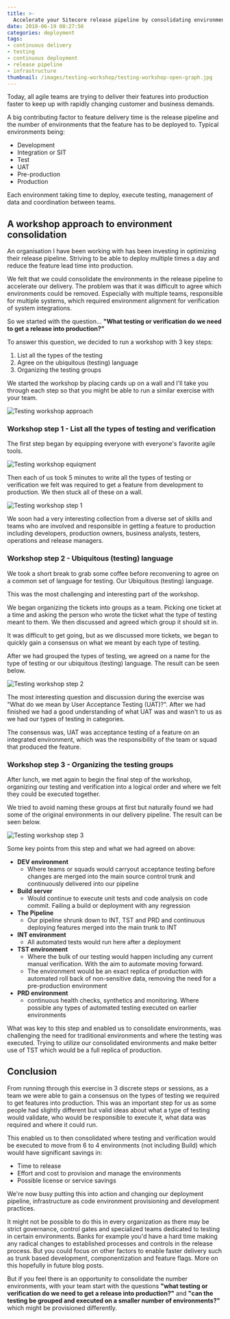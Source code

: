 ```yaml
---
title: >-
  Accelerate your Sitecore release pipeline by consolidating environments used for testing and verification
date: 2018-06-19 08:27:56
categories: deployment
tags: 
- continuous delivery 
- testing 
- continuous deployment 
- release pipeline
- infrastructure
thumbnail: /images/testing-workshop/testing-workshop-open-graph.jpg
---
```

Today, all agile teams are trying to deliver their features into production faster to keep up with rapidly changing customer and business demands. 

A big contributing factor to feature delivery time is the release pipeline and the number of environments that the feature has to be deployed to. Typical environments being:

* Development
* Integration or SIT
* Test
* UAT
* Pre-production
* Production

Each environment taking time to deploy, execute testing, management of data and coordination between teams.

<!-- more -->

## A workshop approach to environment consolidation

An organisation I have been working with has been investing in optimizing their release pipeline. Striving to be able to deploy multiple times a day and reduce the feature lead time into production.

We felt that we could consolidate the environments in the release pipeline to accelerate our delivery. The problem was that it was difficult to agree which environments could be removed. Especially with multiple teams, responsible for multiple systems, which required environment alignment for verification of system integrations.

So we started with the question… __"What testing or verification do we need to get a release into production?"__

To answer this question, we decided to run a workshop with 3 key steps:

1. List all the types of the testing
2. Agree on the ubiquitous (testing) language
3. Organizing the testing groups

We started the workshop by placing cards up on a wall and I'll take you through each step so that you might be able to run a similar exercise with your team.

![Testing workshop approach](/images/testing-workshop/testing-workshop-approach.jpg)

### Workshop step 1 - List all the types of testing and verification

The first step began by equipping everyone with everyone's favorite agile tools.

![Testing workshop equiqment](/images/testing-workshop/testing-workshop-equipment.jpg)

Then each of us took 5 minutes to write all the types of testing or verification we felt was required to get a feature from development to production. We then stuck all of these on a wall.

![Testing workshop step 1](/images/testing-workshop/testing-workshop-step1.jpg)

We soon had a very interesting collection from a diverse set of skills and teams who are involved and responsible in getting a feature to production including developers, production owners, business analysts, testers, operations and release managers.

### Workshop step 2 - Ubiquitous (testing) language

We took a short break to grab some coffee before reconvening to agree on a common set of language for testing. Our Ubiquitous (testing) language.

This was the most challenging and interesting part of the workshop. 

We began organizing the tickets into groups as a team. Picking one ticket at a time and asking the person who wrote the ticket what the type of testing meant to them. We then discussed and agreed which group it should sit in.

It was difficult to get going, but as we discussed more tickets, we began to quickly gain a consensus on what we meant by each type of testing.

After we had grouped the types of testing, we agreed on a name for the type of testing or our ubiquitous (testing) language. The result can be seen below.

![Testing workshop step 2](/images/testing-workshop/testing-workshop-step2.jpg)

The most interesting question and discussion during the exercise was "What do we mean by User Acceptance Testing (UAT)?". After we had finished we had a good understanding of what UAT was and wasn't to us as we had our types of testing in categories. 

The consensus was, UAT was acceptance testing of a feature on an integrated environment, which was the responsibility of the team or squad that produced the feature.

### Workshop step 3 - Organizing the testing groups

After lunch, we met again to begin the final step of the workshop, organizing our testing and verification into a logical order and where we felt they could be executed together.

We tried to avoid naming these groups at first but naturally found we had some of the original environments in our delivery pipeline. The result can be seen below.

![Testing workshop step 3](/images/testing-workshop/testing-workshop-step3.jpg)

Some key points from this step and what we had agreed on above:

* __DEV environment__
  * Where teams or squads would carryout acceptance testing before changes are merged into the main source control trunk and continuously delivered into our pipeline
* __Build server__
  * Would continue to execute unit tests and code analysis on code commit. Failing a build or deployment with any regression
* __The Pipeline__
  * Our pipeline shrunk down to INT, TST and PRD and continuous deploying features merged into the main trunk to INT
* __INT environment__
  * All automated tests would run here after a deployment
* __TST environment__
  * Where the bulk of our testing would happen including any current manual verification. With the aim to automate moving forward.
  * The environment would be an exact replica of production with automated roll back of non-sensitive data, removing the need for a pre-production environment
* __PRD environment__
  * continuous health checks, synthetics and monitoring. Where possible any types of automated testing executed on earlier environments

What was key to this step and enabled us to consolidate environments, was challenging the need for traditional environments and where the testing was executed. Trying to utilize our consolidated environments and make better use of TST which would be a full replica of production.
	
## Conclusion

From running through this exercise in 3 discrete steps or sessions, as a team we were able to gain a consensus on the types of testing we required to get features into production. This was an important step for us as some people had slightly different but valid ideas about what a type of testing would validate, who would be responsible to execute it, what data was required and where it could run.

This enabled us to then consolidated where testing and verification would be executed to move from 6 to 4 environments (not including Build) which would have significant savings in:

* Time to release
* Effort and cost to provision and manage the environments
* Possible license or service savings

We're now busy putting this into action and changing our deployment pipeline, infrastructure as code environment provisioning and development practices.

It might not be possible to do this in every organization as there may be strict governance, control gates and specialized teams dedicated to testing in certain environments. Banks for example you'd have a hard time making any radical changes to established processes and controls in the release process. But you could focus on other factors to enable faster delivery such as trunk based development, componentization and feature flags. More on this hopefully in future blog posts.

But if you feel there is an opportunity to consolidate the number environments, with your team start with the questions __"what testing or verification do we need to get a release into production?"__ and __"can the testing be grouped and executed on a smaller number of environments?"__ which might be provisioned differently.



